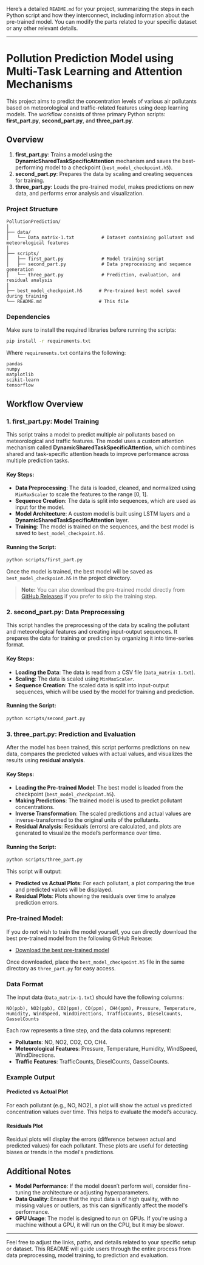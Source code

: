 Here’s a detailed `README.md` for your project, summarizing the steps in each Python script and how they interconnect, including information about the pre-trained model. You can modify the parts related to your specific dataset or any other relevant details.

---

# Pollution Prediction Model using Multi-Task Learning and Attention Mechanisms

This project aims to predict the concentration levels of various air pollutants based on meteorological and traffic-related features using deep learning models. The workflow consists of three primary Python scripts: **first_part.py**, **second_part.py**, and **three_part.py**.

## Overview

1. **first_part.py**: Trains a model using the **DynamicSharedTaskSpecificAttention** mechanism and saves the best-performing model to a checkpoint (`best_model_checkpoint.h5`).
2. **second_part.py**: Prepares the data by scaling and creating sequences for training.
3. **three_part.py**: Loads the pre-trained model, makes predictions on new data, and performs error analysis and visualization.

### Project Structure

```plaintext
PollutionPrediction/
│
├── data/
│   └── Data_matrix-1.txt          # Dataset containing pollutant and meteorological features
│
├── scripts/
│   ├── first_part.py              # Model training script
│   ├── second_part.py             # Data preprocessing and sequence generation
│   └── three_part.py              # Prediction, evaluation, and residual analysis
│
├── best_model_checkpoint.h5      # Pre-trained best model saved during training
└── README.md                     # This file
```

### Dependencies

Make sure to install the required libraries before running the scripts:

```bash
pip install -r requirements.txt
```

Where `requirements.txt` contains the following:

```
pandas
numpy
matplotlib
scikit-learn
tensorflow
```

## Workflow Overview

### **1. first_part.py**: Model Training

This script trains a model to predict multiple air pollutants based on meteorological and traffic features. The model uses a custom attention mechanism called **DynamicSharedTaskSpecificAttention**, which combines shared and task-specific attention heads to improve performance across multiple prediction tasks.

#### Key Steps:
- **Data Preprocessing**: The data is loaded, cleaned, and normalized using `MinMaxScaler` to scale the features to the range [0, 1].
- **Sequence Creation**: The data is split into sequences, which are used as input for the model.
- **Model Architecture**: A custom model is built using LSTM layers and a **DynamicSharedTaskSpecificAttention** layer.
- **Training**: The model is trained on the sequences, and the best model is saved to `best_model_checkpoint.h5`.

#### Running the Script:

```bash
python scripts/first_part.py
```

Once the model is trained, the best model will be saved as `best_model_checkpoint.h5` in the project directory.

> **Note:** You can also download the pre-trained model directly from [GitHub Releases](https://github.com/yourusername/PollutionPrediction/releases/tag/v1.0) if you prefer to skip the training step.

### **2. second_part.py**: Data Preprocessing

This script handles the preprocessing of the data by scaling the pollutant and meteorological features and creating input-output sequences. It prepares the data for training or prediction by organizing it into time-series format.

#### Key Steps:
- **Loading the Data**: The data is read from a CSV file (`Data_matrix-1.txt`).
- **Scaling**: The data is scaled using `MinMaxScaler`.
- **Sequence Creation**: The scaled data is split into input-output sequences, which will be used by the model for training and prediction.

#### Running the Script:

```bash
python scripts/second_part.py
```

### **3. three_part.py**: Prediction and Evaluation

After the model has been trained, this script performs predictions on new data, compares the predicted values with actual values, and visualizes the results using **residual analysis**. 

#### Key Steps:
- **Loading the Pre-trained Model**: The best model is loaded from the checkpoint (`best_model_checkpoint.h5`).
- **Making Predictions**: The trained model is used to predict pollutant concentrations.
- **Inverse Transformation**: The scaled predictions and actual values are inverse-transformed to the original units of the pollutants.
- **Residual Analysis**: Residuals (errors) are calculated, and plots are generated to visualize the model’s performance over time.

#### Running the Script:

```bash
python scripts/three_part.py
```

This script will output:
- **Predicted vs Actual Plots**: For each pollutant, a plot comparing the true and predicted values will be displayed.
- **Residual Plots**: Plots showing the residuals over time to analyze prediction errors.

### **Pre-trained Model**:

If you do not wish to train the model yourself, you can directly download the best pre-trained model from the following GitHub Release:

- [Download the best pre-trained model](https://github.com/yourusername/PollutionPrediction/releases/tag/v1.0)

Once downloaded, place the `best_model_checkpoint.h5` file in the same directory as `three_part.py` for easy access.

### Data Format

The input data (`Data_matrix-1.txt`) should have the following columns:

```
NO(ppb), NO2(ppb), CO2(ppm), CO(ppm), CH4(ppm), Pressure, Temperature, Humidity, WindSpeed, WindDirections, TrafficCounts, DieselCounts, GasselCounts
```

Each row represents a time step, and the data columns represent:
- **Pollutants**: NO, NO2, CO2, CO, CH4.
- **Meteorological Features**: Pressure, Temperature, Humidity, WindSpeed, WindDirections.
- **Traffic Features**: TrafficCounts, DieselCounts, GasselCounts.

### Example Output

#### Predicted vs Actual Plot

For each pollutant (e.g., NO, NO2), a plot will show the actual vs predicted concentration values over time. This helps to evaluate the model’s accuracy.

#### Residuals Plot

Residual plots will display the errors (difference between actual and predicted values) for each pollutant. These plots are useful for detecting biases or trends in the model's predictions.

## Additional Notes

- **Model Performance**: If the model doesn’t perform well, consider fine-tuning the architecture or adjusting hyperparameters.
- **Data Quality**: Ensure that the input data is of high quality, with no missing values or outliers, as this can significantly affect the model's performance.
- **GPU Usage**: The model is designed to run on GPUs. If you're using a machine without a GPU, it will run on the CPU, but it may be slower.

---

Feel free to adjust the links, paths, and details related to your specific setup or dataset. This README will guide users through the entire process from data preprocessing, model training, to prediction and evaluation.
